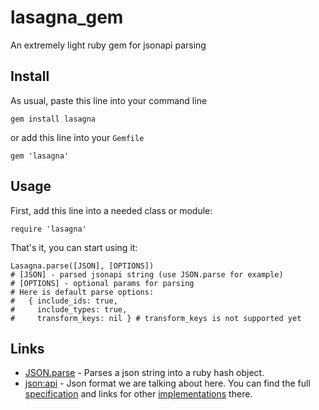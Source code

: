 # lasagna_gem
An extremely light ruby gem for jsonapi parsing

## Install

As usual, paste this line into your command line

    gem install lasagna
    
or add this line into your `Gemfile`
    
    gem 'lasagna'

## Usage
First, add this line into a needed class or module:

    require 'lasagna'
    
That's it, you can start using it:

    Lasagna.parse([JSON], [OPTIONS])
    # [JSON] - parsed jsonapi string (use JSON.parse for example)
    # [OPTIONS] - optional params for parsing
    # Here is default parse options:
    #   { include_ids: true,
    #     include_types: true,
    #     transform_keys: nil } # transform_keys is not supported yet

## Links
- [JSON.parse](http://ruby-doc.org/stdlib-2.0.0/libdoc/json/rdoc/JSON.html) - Parses a json string into a ruby hash object.
- [json:api](http://jsonapi.org/) - Json format we are talking about here. You can find the full [specification](http://jsonapi.org/format/) and links for other [implementations](http://jsonapi.org/implementations/#server-libraries-ruby) there.
